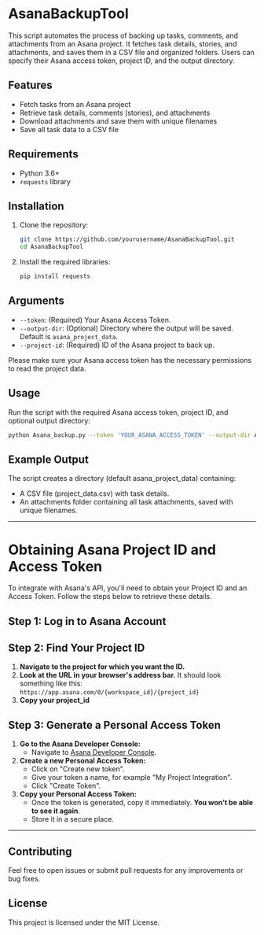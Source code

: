 # AsanaBackupTool
This script automates the process of backing up tasks, comments, and attachments from an Asana project. It fetches task details, stories, and attachments, and saves them in a CSV file and organized folders. Users can specify their Asana access token, project ID, and the output directory.

## Features

- Fetch tasks from an Asana project
- Retrieve task details, comments (stories), and attachments
- Download attachments and save them with unique filenames
- Save all task data to a CSV file

## Requirements

- Python 3.6+
- `requests` library

## Installation

1. Clone the repository:
    ```bash
    git clone https://github.com/yourusername/AsanaBackupTool.git
    cd AsanaBackupTool
    ```

2. Install the required libraries:
    ```bash
    pip install requests
    ```
## Arguments
- `--token`: (Required) Your Asana Access Token.
- `--output-dir`: (Optional) Directory where the output will be saved. Default is `asana_project_data`.
- `--project-id`: (Required) ID of the Asana project to back up.

Please make sure your Asana access token has the necessary permissions to read the project data.


## Usage
Run the script with the required Asana access token, project ID, and optional output directory:

```bash
python Asana_backup.py --token 'YOUR_ASANA_ACCESS_TOKEN' --output-dir Asana_data --project-id 'YOUR_PROJECT_ID'

```
## Example Output
The script creates a directory (default asana_project_data) containing:
- A CSV file (project_data.csv) with task details.
- An attachments folder containing all task attachments, saved with unique filenames.

_____________________________________________________________________________________
# Obtaining Asana Project ID and Access Token

To integrate with Asana's API, you'll need to obtain your Project ID and an Access Token. Follow the steps below to retrieve these details.

## Step 1: Log in to Asana Account

## Step 2: Find Your Project ID
1. **Navigate to the project for which you want the ID.**
2. **Look at the URL in your browser's address bar.** It should look something like this:
   ```https://app.asana.com/0/{workspace_id}/{project_id}```
3. **Copy your project_id**

## Step 3: Generate a Personal Access Token
1. **Go to the Asana Developer Console:**
   - Navigate to [Asana Developer Console](https://app.asana.com/0/developer-console).
2. **Create a new Personal Access Token:**
   - Click on "Create new token".
   - Give your token a name, for example "My Project Integration".
   - Click "Create Token".
3. **Copy your Personal Access Token:**
   - Once the token is generated, copy it immediately. **You won’t be able to see it again**. 
   - Store it in a secure place.
___________________________________________________________________________________

## Contributing
Feel free to open issues or submit pull requests for any improvements or bug fixes.

## License
This project is licensed under the MIT License.  

